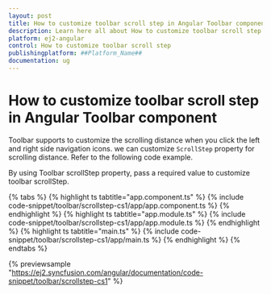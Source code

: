 ```yaml
---
layout: post
title: How to customize toolbar scroll step in Angular Toolbar component | Syncfusion
description: Learn here all about How to customize toolbar scroll step in Syncfusion ##Platform_Name## Toolbar component of Syncfusion Essential JS 2 and more.
platform: ej2-angular
control: How to customize toolbar scroll step 
publishingplatform: ##Platform_Name##
documentation: ug
---
```


# How to customize toolbar scroll step in Angular Toolbar component

Toolbar supports to customize the scrolling distance when you click the left and right side navigation icons. we can customize `ScrollStep` property for scrolling distance. Refer to the following code example.

By using Toolbar scrollStep property, pass a required value to customize toolbar scrollStep.

{% tabs %}
{% highlight ts tabtitle="app.component.ts" %}
{% include code-snippet/toolbar/scrollstep-cs1/app/app.component.ts %}
{% endhighlight %}
{% highlight ts tabtitle="app.module.ts" %}
{% include code-snippet/toolbar/scrollstep-cs1/app/app.module.ts %}
{% endhighlight %}
{% highlight ts tabtitle="main.ts" %}
{% include code-snippet/toolbar/scrollstep-cs1/app/main.ts %}
{% endhighlight %}
{% endtabs %}
  
{% previewsample "https://ej2.syncfusion.com/angular/documentation/code-snippet/toolbar/scrollstep-cs1" %}